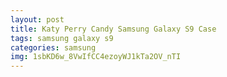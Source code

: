 ```yaml
---
layout: post
title: Katy Perry Candy Samsung Galaxy S9 Case
tags: samsung galaxy s9
categories: samsung
img: 1sbKD6w_8VwIfCC4ezoyWJ1kTa2OV_nTI
---
```

